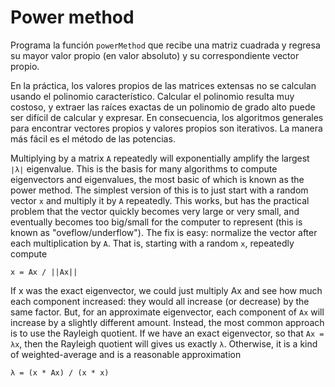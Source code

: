 # Power method

Programa la función `powerMethod` que recibe una matriz cuadrada y regresa su mayor valor propio (en valor absoluto) y su correspondiente vector propio.

En la práctica, los valores propios de las matrices extensas no se calculan usando el polinomio característico. Calcular el polinomio resulta muy costoso, y extraer las raíces exactas de un polinomio de grado alto puede ser difícil de calcular y expresar. En consecuencia, los algoritmos generales para encontrar vectores propios y valores propios son  iterativos. La manera más fácil es el método de las potencias.

Multiplying by a matrix `A` repeatedly will exponentially amplify the largest `∣λ∣` eigenvalue. This is the basis for many algorithms to compute eigenvectors and eigenvalues, the most basic of which is known as the power method. The simplest version of this is to just start with a random vector `x` and multiply it by `A` repeatedly. This works, but has the practical problem that the vector quickly becomes very large or very small, and eventually becomes too big/small for the computer to represent (this is known as "oveflow/underflow"). The fix is easy: normalize the vector after each multiplication by `A`. That is, starting with a random `x`, repeatedly compute

```
x = Ax / ||Ax||
```

If x was the exact eigenvector, we could just multiply Ax and see how much each component increased: they would all increase (or decrease) by the same factor. But, for an approximate eigenvector, each component of `Ax` will increase by a slightly different amount. Instead, the most common approach is to use the Rayleigh quotient. If we have an exact eigenvector, so that `Ax = λx`, then the Rayleigh quotient will gives us exactly `λ`. Otherwise, it is a kind of weighted-average and is a reasonable approximation

```
λ = (x * Ax) / (x * x)
```